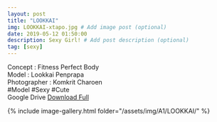 ```yaml
---
layout: post
title: "LOOKKAI"
img: LOOKKAI-xtapo.jpg # Add image post (optional)
date: 2019-05-12 01:50:00
description: Sexy Girl! # Add post description (optional)
tag: [sexy]
---
```

Concept : Fitness Perfect Body  
Model : Lookkai Penprapa  
Photographer : Komkrit Charoen  
#Model #Sexy #Cute  
Google Drive [Download Full](http://gestyy.com/e0HSBi)

{% include image-gallery.html folder="/assets/img/A1/LOOKKAI/" %}
